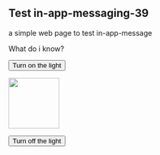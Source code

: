 <!DOCTYPE html>
<html>

 <head>
        
 <script>

 </script>
</head> 

<body>

<h2>Test in-app-messaging-39</h2>

<p>a simple web page to test in-app-message </p>

<p>What do i know?</p>

<button onclick="document.getElementById('myImage').src='https://www.google.com/images/srpr/logo4w.png'">Turn on the light</button>

<img id="myImage" src="https://www.google.com/images/srpr/logo4w.png" style="width:100px">

<button onclick="document.getElementById('myImage').src='https://www.google.com/images/srpr/logo4w.png'">Turn off the light</button>




<script src="https://static.pushe.co/pusheweb.js"></script>
<script>

    Pushe.init("5ej158rzl6738v2e");
Pushe.subscribe({"showDialog":true,"icon":"https://static.pushe.co/d/webpush/default-icon.png","title":"نوتیف؟","content":"می‌خواهید از آخرین اخبار و پیشنهادات آگاه شوید؟","position":"bottom-right","direction":"rtl","acceptText":"قبول می کنم","rejectText":"تمایلی ندارم","promptTheme":"pushe-prompt-theme2","mobilePosition":"top","dialogRetryRate":0});
</script>
	
   <!-- Pushe.init("5ej158r7z9r8278e");
    Pushe.subscribe();
-->

</body>
</html>
